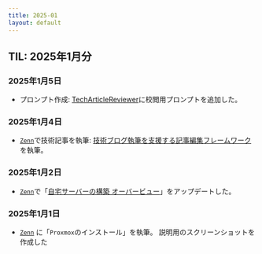 ```yaml
---
title: 2025-01
layout: default
---
```


## TIL: 2025年1月分

### 2025年1月5日

- プロンプト作成:
  [TechArticleReviewer](https://github.com/atsushifx/tech-article-reviewer)に校閲用プロンプトを追加した。

### 2025年1月4日

- [`Zenn`](https://zenn.dev/atsushifx)で技術記事を執筆:
  [技術ブログ執筆を支援する記事編集フレームワーク](https://zenn.dev/atsushifx/articles/oss-articlereviewer-howtouse) を執筆。

### 2025年1月2日

- [`Zenn`](https://zenn.dev/atsushifx)で「[自宅サーバーの構築 オーバービュー](https://zenn.dev/atsushifx/articles/dev-proxmox-setup-overview)」をアップデートした。

### 2025年1月1日

- [`Zenn`](https://zenn.dev/atsushifx) に「`Proxmox`のインストール」を執筆。
  説明用のスクリーンショットを作成した
